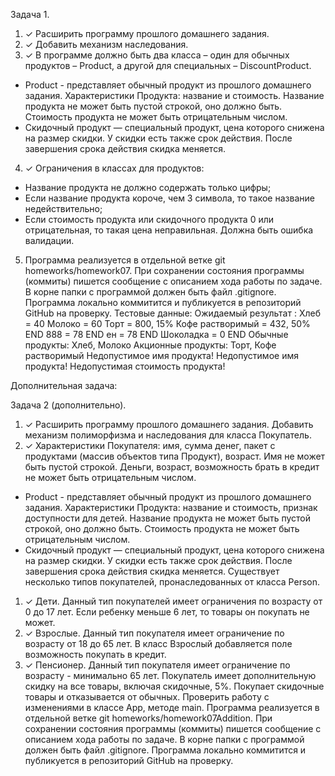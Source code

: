 Задача 1.

1. ✓ Расширить программу прошлого домашнего задания.
2. ✓ Добавить механизм наследования.
3. ✓ В программе должно быть два класса – один для обычных продуктов –
   Product, а другой для специальных – DiscountProduct.

- Product - представляет обычный продукт из прошлого домашнего
  задания. Характеристики Продукта: название и стоимость. Название продукта
  не может быть пустой строкой, оно должно быть. Стоимость продукта не может
  быть отрицательным числом.
- Скидочный продукт — специальный продукт, цена которого снижена на
  размер скидки. У скидки есть также срок действия. После завершения срока
  действия скидка меняется.

4. ✓ Ограничения в классах для продуктов:

- Название продукта не должно содержать только цифры;
- Если название продукта короче, чем 3 символа, то такое название
  недействительно;
- Если стоимость продукта или скидочного продукта 0 или
  отрицательная, то такая цена неправильная. Должна быть ошибка валидации.

5. Программа реализуется в отдельной ветке git homeworks/homework07.
   При сохранении состояния программы (коммиты) пишется сообщение с описанием хода работы по задаче.
   В корне папки с программой должен быть файл .gitignore.
   Программа локально коммитится и публикуется в репозиторий GitHub на
   проверку.
   Тестовые данные: Ожидаемый результат :
   Хлеб = 40
   Молоко = 60
   Торт = 800, 15%
   Кофе растворимый = 432, 50%
   END
   888 = 78
   END
   ен = 78
   END
   Шоколадка = 0
   END
   Обычные продукты: Хлеб, Молоко
   Акционные продукты: Торт, Кофе
   растворимый
   Недопустимое имя продукта!
   Недопустимое имя продукта!
   Недопустимая стоимость продукта!

Дополнительная задача:

Задача 2 (дополнительно).

1. ✓ Расширить программу прошлого домашнего задания. Добавить механизм полиморфизма и наследования
   для класса Покупатель.
2. ✓ Характеристики Покупателя: имя, сумма денег, пакет с продуктами
   (массив объектов типа Продукт), возраст. Имя не может быть пустой строкой.
   Деньги, возраст, возможность брать в кредит не может быть отрицательным
   числом.

- Product - представляет обычный продукт из прошлого домашнего
  задания. Характеристики Продукта: название и стоимость, признак
  доступности для детей. Название продукта не может быть пустой строкой, оно
  должно быть. Стоимость продукта не может быть отрицательным числом.
- Скидочный продукт — специальный продукт, цена которого снижена на
  размер скидки. У скидки есть также срок действия. После завершения срока
  действия скидка меняется.
  Существует несколько типов покупателей, пронаследованных от класса
  Person.

1. ✓ Дети. Данный тип покупателей имеет ограничения по возрасту от 0 до
   17 лет. Если ребенку меньше 6 лет, то товары он покупать не может.
2. ✓ Взрослые. Данный тип покупателя имеет ограничение по возрасту от
   18 до 65 лет. В класс Взрослый добавляется поле возможность покупать в
   кредит.
3. ✓ Пенсионер. Данный тип покупателя имеет ограничение по возрасту -
   минимально 65 лет. Покупатель имеет дополнительную скидку на все товары,
   включая скидочные, 5%. Покупает скидочные товары и отказывается от
   обычных.
   Проверить работу с изменениями в классе App, методе main.
   Программа реализуется в отдельной ветке git
   homeworks/homework07Addition. При сохранении состояния программы
   (коммиты) пишется сообщение с описанием хода работы по задаче.
   В корне папки с программой должен быть файл .gitignore.
   Программа локально коммитится и публикуется в репозиторий GitHub на
   проверку. 
